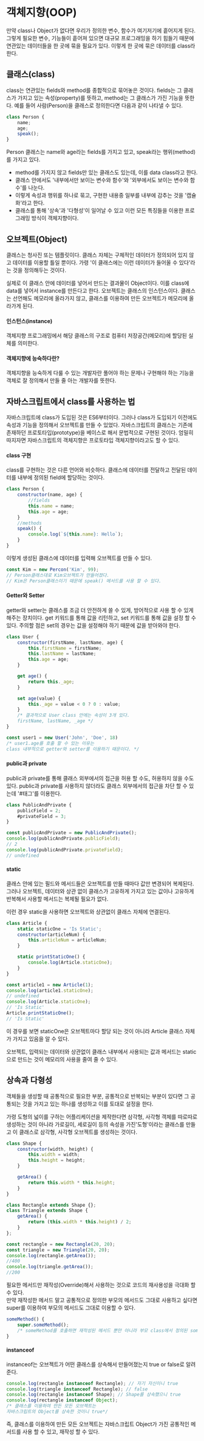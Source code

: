 # 객체지향(OOP)
만약 class나 Object가 없다면 우리가 정의한 변수, 함수가 여기저기에 흩어지게 된다. 그렇게 필요한 변수, 기능들이 흩어져 있으면 대규모 프로그래밍을 하기 힘들기 때문에 연관있는 데이터들을 한 곳에 묶을 필요가 있다. 이렇게 한 곳에 묶은 데이터를 class라 한다.

## 클래스(class)
class는 연관있는 fields와 method를 종합적으로 묶어놓은 것이다. fields는 그 클래스가 가지고 있는 속성(property)를 뜻하고, method는 그 클래스가 가진 기능을 뜻한다. 예를 들어 사람(Person)을 클래스로 정의한다면 다음과 같이 나타낼 수 있다.
```javascript
class Person {
    name;
    age;
    speak();
}
```
Person 클래스는 name와 age라는 fields를 가지고 있고, speak라는 행위(method)를 가지고 있다.  
* method를 가지지 않고 fields만 있는 클래스도 있는데, 이를 data class라고 한다.
* 클래스 안에서도 '내부에서만 보이는 변수와 함수'와 '외부에서도 보이는 변수와 함수'를 나눈다. 
* 이렇게 속성과 행위를 하나로 묶고, 구현한 내용중 일부를 내부에 감추는 것을 '캡슐화'라고 한다.
* 클래스를 통해 '상속'과 '다형성'이 일어날 수 있고 이런 모든 특징들을 이용한 프로그래밍 방식이 객체지향이다.

## 오브젝트(Object)
클래스는 청사진 또는 템플릿이다. 클래스 자체는 구체적인 데이터가 정의되어 있지 않고 데이터를 이용할 틀일 뿐이다. 가령 '이 클래스에는 이런 데이터가 들어올 수 있다'라는 것을 정의해두는 것이다.   
   
실제로 이 클래스 안에 데이터를 넣어서 만드는 결과물이 Object이다. 이를 class에 data를 넣어서 instance를 만든다고 한다. 오브젝트는 클래스의 인스턴스이다. 클래스는 선언해도 메모리에 올라가지 않고, 클래스를 이용하여 만든 오브젝트가 메모리에 올라가게 된다.

#### 인스턴스(instance) 
객체지향 프로그래밍에서 해당 클래스의 구조로 컴퓨터 저장공간(메모리)에 할당된 실체를 의미한다.

#### 객체지향에 능숙하다란?
객체지향을 능숙하게 다룰 수 있는 개발자란 풀어야 하는 문제나 구현해야 하는 기능을 객체로 잘 정의해서 만들 줄 아는 개발자를 뜻한다.

## 자바스크립트에서 class를 사용하는 법
자바스크립트에 class가 도입된 것은 ES6부터이다. 그러나 class가 도입되기 이전에도 속성과 기능을 정의해서 오브젝트를 만들 수 있었다. 자바스크립트의 클래스는 기존에 존재하던 프로토타입(prototype)을 베이스로 해서 문법적으로 구현된 것이다. 엄밀히 따지자면 자바스크립트의 객체지향은 프로토타입 객체지향이라고도 할 수 있다.

#### class 구현
class를 구현하는 것은 다른 언어와 비슷하다. 클래스에 데이터를 전달하고 전달된 데이터를 내부에 정의된 field에 할당하는 것이다.

```javascript
class Person {
    constructor(name, age) {
        //fields
        this.name = name;
        this.age = age;
    }
    //methods
    speak() {
        console.log(`${this.name}: Hello`);
    }
}
```
이렇게 생성된 클래스에 데이터를 입력해 오브젝트를 만들 수 있다.
```javascript
const Kim = new Percon('Kim', 99);
// Person클래스대로 Kim오브젝트가 만들어졌다. 
// Kim은 Person클래스이기 때문에 speak() 메서드를 사용 할 수 있다.
```

#### Getter와 Setter
getter와 setter는 클래스를 조금 더 안전하게 쓸 수 있게, 방어적으로 사용 할 수 있게 해주는 장치이다.
get 키워드를 통해 값을 리턴하고, set 키워드를 통해 값을 설정 할 수 있다. 주의할 점은 set의 경우는 값을 설정해야 하기 때문에 값을 받아와야 한다.

```javascript
class User {
    constructor(firstName, lastName, age) {
        this.firstName = firstName;
        this.lastName = lastName;
        this.age = age;
    }

    get age() {
        return this._age;
    }

    set age(value) {
        this._age = value < 0 ? 0 : value;
    }
    /* 결과적으로 User class 안에는 속성이 3개 있다. 
    firstName, lastName, _age */
}

const user1 = new User('John', 'Doe', 18)
/* user1.age를 호출 할 수 있는 이유는 
class 내부적으로 getter와 setter를 이용하기 때문이다. */
```

#### public과 private
public과 private를 통해 클래스 외부에서의 접근을 허용 할 수도, 허용하지 않을 수도 있다. public과 private를 사용하지 않더라도 클래스 외부에서의 접근을 차단 할 수 있는데 '#태그'를 이용한다.

```javascript
class PublicAndPrivate {
    publicField = 2;
    #privateField = 3;
}

const publicAndPrivate = new PublicAndPrivate();
console.log(publicAndPrivate.publicField);
// 2
console.log(publicAndPrivate.privateField);
// undefined
```

#### static
클래스 안에 있는 필드와 메서드들은 오브젝트를 만들 때마다 값만 변경되어 복제된다. 그러나 오브젝트, 데이터와 상관 없이 클래스가 고유하게 가지고 있는 값이나 고유하게 반복해서 사용할 메서드는 복제될 필요가 없다. 

이런 경우 static을 사용하면 오브젝트와 상관없이 클래스 자체에 연결된다.

```javascript
class Article {
    static staticOne = 'Is Static';
    constructor(articleNum) {
        this.articleNum = articleNum;
    }

    static printStaticOne() {
        console.log(Article.staticOne);
    }
}

const article1 = new Article(1);
console.log(article1.staticOne);
// undefined
console.log(Article.staticOne);
// 'Is Static'
Article.printStaticOne();
// 'Is Static'
```
이 경우를 보면 staticOne은 오브젝트마다 할당 되는 것이 아니라 Article 클래스 자체가 가지고 있음을 알 수 있다.

오브젝트, 입력되는 데이터와 상관없이 클래스 내부에서 사용되는 값과 메서드는 static으로 만드는 것이 메모리의 사용을 줄여 줄 수 있다.

## 상속과 다형성
객체들을 생성할 때 공통적으로 필요한 부분, 공통적으로 반복되는 부분이 있다면 그 공통되는 것을 가지고 있는 하나를 생성하고 이를 토대로 설정을 한다.   
   
가령 도형의 넓이를 구하는 어플리케이션을 제작한다면 삼각형, 사각형 객체를 따로따로 생성하는 것이 아니라 가로길이, 세로길이 등의 속성을 가진'도형'이라는 클래스를 만들고 이 클래스로 삼각형, 사각형 오브젝트를 생성하는 것이다.

```javascript
class Shape {
    constructor(width, height) {
        this.width = width;
        this.height = height;
    }

    getArea() {
        return this.width * this.height;
    }
}

class Rectangle extends Shape {};
class Triangle extends Shape {
    getArea() {
        return (this.width * this.height) / 2;
    }
};

const rectangle = new Rectangle(20, 20);
const triangle = new Triangle(20, 20);
console.log(rectangle.getArea());
//400
console.log(triangle.getArea());
//200
```
필요한 메서드만 재작성(Override)해서 사용하는 것으로 코드의 재사용성을 극대화 할 수 있다.   
만약 재작성한 메서드 말고 공통적으로 정의한 부모의 메서드도 그대로 사용하고 싶다면 super를 이용하여 부모의 메서드도 그대로 이용할 수 있다.
```javascript
someMethod() {
    super.someMethod();
    /* someMethod를 호출하면 재작성된 메서드 뿐만 아니라 부모 class에서 정의된 someMethod도 같이 동작한다. */
}
```

#### instanceof
instanceof는 오브젝트가 어떤 클래스를 상속해서 만들어졌는지 true or false로 알려준다.
```javascript
console.log(rectangle instanceof Rectangle); // 자기 자신이니 true
console.log(triangle instanceof Rectangle); // false
console.log(rectangle instanceof Shape); // Shape를 상속했으니 true
console.log(rectangle instanceof Object); 
/* 클래스를 이용하여 만든 모든 오브젝트는 
자바스크립트의 Object를 상속한 것이니 true*/
```
즉, 클래스를 이용하여 만든 모든 오브젝트는 자바스크립트 Object가 가진 공통적인 메서드를 사용 할 수 있고, 재작성 할 수 있다.
